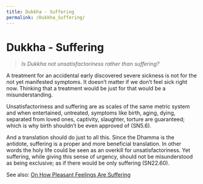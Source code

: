 ```yaml
---
title: Dukkha - Suffering
permalink: /Dukkha_Suffering/
---
```


# Dukkha - Suffering

> *Is Dukkha not unsatisfactoriness rather than suffering?*

A treatment for an accidental early discovered severe sickness is not for the not yet manifested symptoms. It doesn’t matter if we don’t feel sick right now. Thinking that a treatment would be just for that would be a misunderstanding.

Unsatisfactoriness and suffering are as scales of the same metric system and when entertained, untreated, symptoms like birth, aging, dying, separated from loved ones, captivity, slaughter, torture are guaranteed; which is why birth shouldn’t be even approved of (SN5.6).

And a translation should do just to all this. Since the Dhamma is the antidote, suffering is a proper and more beneficial translation. In other words the holy life could be seen as an overkill for unsatisfactoriness. Yet suffering, while giving this sense of urgency, should not be misunderstood as being exclusive; as if there would be only suffering (SN22.60).

See also: [On How Pleasant Feelings Are Suffering](/On_How_Pleasant_Feelings_Are_Suffering)
